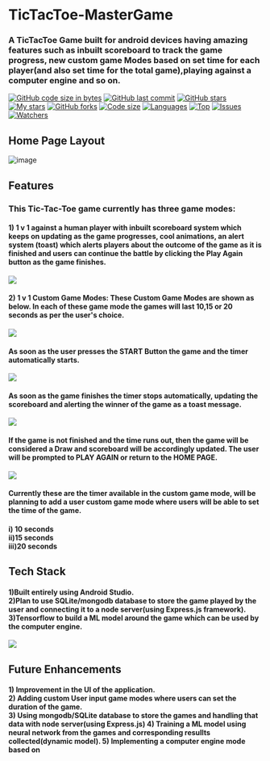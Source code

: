 # TicTacToe-MasterGame
<h3>
A TicTacToe Game built for android devices having amazing features such as inbuilt scoreboard to track the game progress, new custom game Modes based on set time for each player(and also set time for the total game),playing against a computer engine and so on.
  </h3>

[![GitHub code size in bytes](https://img.shields.io/github/languages/code-size/arcAman07/TicTacToe_MasterGame?logo=github&style=for-the-badge)](https://github.com/arcAman07/) 
[![GitHub last commit](https://img.shields.io/github/last-commit/arcAman07/TicTacToe_MasterGame?style=for-the-badge&logo=git)](https://github.com/arcAman07/) 
[![GitHub stars](https://img.shields.io/github/stars/arcAman07/TicTacToe_MasterGame?style=for-the-badge)](https://github.com/arcAman07/TicTacToe_MasterGame/stargazers) 
[![My stars](https://img.shields.io/github/stars/arcAman07?affiliations=OWNER%2CCOLLABORATOR&style=for-the-badge&label=My%20stars)](https://github.com/arcAman07/TicTacToe_MasterGame/stargazers) 
[![GitHub forks](https://img.shields.io/github/forks/arcAman07/TicTacToe_MasterGame?style=for-the-badge&logo=git)](https://github.com/arcAman07/TicTacToe_MasterGame/network)
[![Code size](https://img.shields.io/github/languages/code-size/arcAman07/TicTacToe_MasterGame?style=for-the-badge)](https://github.com/Apurva-tech/arcAman07)
[![Languages](https://img.shields.io/github/languages/count/arcAman07/TicTacToe_MasterGame?style=for-the-badge)](https://github.com/arcAman07/TicTacToe_MasterGame)
[![Top](https://img.shields.io/github/languages/top/arcAman07/TicTacToe_MasterGame?style=for-the-badge&label=Top%20Languages)](https://github.com/arcAman07/TicTacToe_MasterGame)
[![Issues](https://img.shields.io/github/issues/arcAman07/TicTacToe_MasterGame?style=for-the-badge&label=Issues)](https://github.com/arcAman07/TicTacToe_MasterGame)
[![Watchers](	https://img.shields.io/github/watchers/arcAman07/TicTacToe_MasterGame?label=Watch&style=for-the-badge)](https://github.com/arcAman07/TicTacToe_MasterGame/)

## Home Page Layout
![image](https://user-images.githubusercontent.com/76823502/134799298-f9dfd494-a3c2-42b9-914d-619dbda07867.png)


## Features
<h3>This Tic-Tac-Toe game currently has three game modes:</h3>
  <h4>
    1) 1 v 1 against a human player with inbuilt scoreboard system which keeps on updating as the game progresses, cool animations, an alert system (toast) which alerts players about the outcome of the game as it is finished and users can continue the battle by clicking the Play Again button as the game finishes.</h4>
    <img src = "https://user-images.githubusercontent.com/76823502/134799686-77d44d1c-edd7-4b32-86da-e7f1ec43f00e.png">
    <h4>
    2) 1 v 1 Custom Game Modes: These Custom Game Modes are shown as below. In each of these game mode the games will last 10,15 or 20 seconds as per the user's choice. </h4>
  <img src="https://user-images.githubusercontent.com/76823502/134803004-4d38d7fb-9c45-47ca-8bc8-d93ee86846d9.png">
  <h4>As soon as the user presses the START Button the game and the timer automatically starts.</h4>
  <img src="https://user-images.githubusercontent.com/76823502/134803152-2f54cb5a-5620-4a4f-a573-8dc269254768.png">
  <h4>As soon as the game finishes the timer stops automatically, updating the scoreboard and alerting the winner of the game as a toast message.</h4>
  <img src = "https://user-images.githubusercontent.com/76823502/134803452-01f531e5-7892-4aef-b887-9c9cdf2fe76b.png">
  <h4> If the game is not finished and the time runs out, then the game will be considered a Draw and scoreboard will be accordingly updated. The user will be prompted to PLAY AGAIN or return to the HOME PAGE.</h4>
  <img src = "https://user-images.githubusercontent.com/76823502/134803639-e16520ac-2afa-4ea3-af44-1e987990982d.png">
<h4>Currently these are the timer available in the custom game mode, will be planning to add a user custom game mode where users will be able to set the time of the game.</h4>
<h4>
  i) 10 seconds<br>
  ii)15 seconds<br>
  iii)20 seconds<br>
  
  </h4>
  
## Tech Stack
 <h4> 
  1)Built entirely using Android Studio. <br>
  2)Plan to use SQLite/mongodb database to store the game played by the user and connecting it to a node server(using Express.js framework).<br>
  3)Tensorflow to build a ML model around the game which can be used by the computer engine.<br>
  </h4>
  <img src = "https://user-images.githubusercontent.com/76823502/134803748-4d59eb71-8b0d-44dd-8767-427de577bcc0.png">

 
 ## Future Enhancements
  <h4>
  1) Improvement in the UI of the application.<br>
  2) Adding custom User input game modes where users can set the duration of the game.<br>
  3) Using mongodb/SQLite database to store the games and handling that data with node server(using Express.js)
  4) Training a ML model using neural network from the games and corresponding resullts collected(dynamic model).
  5) Implementing a computer engine mode based on 


